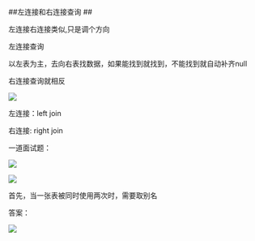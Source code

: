 ##左连接和右连接查询  ##



左连接右连接类似,只是调个方向

左连接查询

以左表为主，去向右表找数据，如果能找到就找到，不能找到就自动补齐null

右连接查询就相反

![](http://i.imgur.com/zlGcBd4.jpg)

左连接：left join

右连接: right join


一道面试题：

![](http://i.imgur.com/saxike3.jpg)

![](http://i.imgur.com/WZt917g.jpg)

首先，当一张表被同时使用两次时，需要取别名

答案：

![](http://i.imgur.com/C1UtlkR.jpg)


